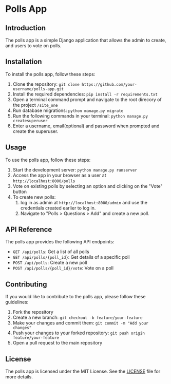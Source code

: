 # Polls App

## Introduction
The polls app is a simple Django application that allows the admin to create, and users to vote on polls.

## Installation
To install the polls app, follow these steps:

1. Clone the repository: `git clone https://github.com/your-username/polls-app.git`
2. Install the required dependencies: `pip install -r requirements.txt`
3. Open a terminal command prompt and navigate to the root direcory of the project `/site_one`
3. Run database migrations: `python manage.py migrate`
4. Run the following commands in your terminal: `python manage.py createsuperuser`
5. Enter a username, email(optional) and password when prompted and create the superuser.

## Usage
To use the polls app, follow these steps:

1. Start the development server: `python manage.py runserver`
2. Access the app in your browser as a user at `http://localhost:8000/polls`
3. Vote on existing polls by selecting an option and clicking on the "Vote" button
4. To create new polls:
    1. log in as admin at `http://localhost:8000/admin` and use the credentials created earlier to log in.
    2.  Navigate to "Polls > Questions > Add" and create a new poll.


## API Reference
The polls app provides the following API endpoints:

- `GET /api/polls`: Get a list of all polls
- `GET /api/polls/{poll_id}`: Get details of a specific poll
- `POST /api/polls`: Create a new poll
- `POST /api/polls/{poll_id}/vote`: Vote on a poll

## Contributing
If you would like to contribute to the polls app, please follow these guidelines:

1. Fork the repository
2. Create a new branch: `git checkout -b feature/your-feature`
3. Make your changes and commit them: `git commit -m "Add your changes"`
4. Push your changes to your forked repository: `git push origin feature/your-feature`
5. Open a pull request to the main repository

## License
The polls app is licensed under the MIT License. See the [LICENSE](/LICENSE) file for more details.
